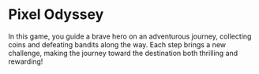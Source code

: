 # Pixel Odyssey
 In this game, you guide a brave hero on an adventurous journey, collecting coins and defeating bandits along the way. Each step brings a new challenge, making the journey toward the destination both thrilling and rewarding!
